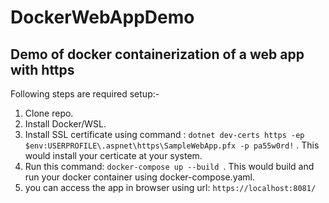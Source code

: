# DockerWebAppDemo

## Demo of docker containerization of a web app with https

Following steps are required setup:-
1. Clone repo.
2. Install Docker/WSL.
3. Install SSL certificate using command : `dotnet dev-certs https -ep $env:USERPROFILE\.aspnet\https\SampleWebApp.pfx -p pa55w0rd!` .  This would install your certicate at your system.
4. Run this command:  `docker-compose up --build `. This would build and run your docker container using docker-compose.yaml.
5. you can access the app in browser using url: `https://localhost:8081/`
